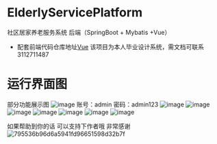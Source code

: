 # ElderlyServicePlatform
社区居家养老服务系统 后端（SpringBoot + Mybatis +Vue）
* 配套前端代码仓库地址[Vue](https://github.com/rise67/ElderlyServicePlatform-Vue.git) 
该项目为本人毕业设计系统，需文档可联系 3112711487 
# 运行界面图
部分功能展示图
![image](https://github.com/user-attachments/assets/f19c584b-334b-41ed-b8e0-87b7ef931dcb)
账号：admin 密码：admin123
![image](https://github.com/user-attachments/assets/011f2191-8e2e-4c20-a39b-85b6ffaa27bd)
![image](https://github.com/user-attachments/assets/463ac7cb-2759-431b-978e-fcf7a5121b54)
![image](https://github.com/user-attachments/assets/d9991a54-fa70-4026-ae95-5b95a920d97b)
![image](https://github.com/user-attachments/assets/6582dc3f-cc66-4c46-8aaf-3c5685f4570c)
![image](https://github.com/user-attachments/assets/b7b61ffa-243d-49d2-94f6-cd964aa5b494)
![image](https://github.com/user-attachments/assets/86894988-2da6-48f6-95ce-9a6580de0cf0)
![image](https://github.com/user-attachments/assets/a93703d9-796a-43c9-8b1f-801a492b083c)


如果帮助到你的话 可以支持下作者哦 非常感谢
![795536b96d6a5941fd96651598d32b7f](https://github.com/user-attachments/assets/f9d96bda-f054-4576-9cc0-76230b6fbf96)


